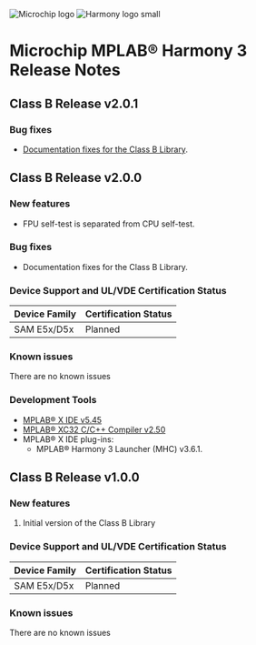 ![Microchip logo](https://raw.githubusercontent.com/wiki/Microchip-MPLAB-Harmony/Microchip-MPLAB-Harmony.github.io/images/microchip_logo.png)
![Harmony logo small](https://raw.githubusercontent.com/wiki/Microchip-MPLAB-Harmony/Microchip-MPLAB-Harmony.github.io/images/microchip_mplab_harmony_logo_small.png)

# Microchip MPLAB® Harmony 3 Release Notes

## Class B Release v2.0.1

### Bug fixes
- [Documentation fixes for the Class B Library](https://microchip-mplab-harmony.github.io/classb_sam_e5x_d5x/).

## Class B Release v2.0.0

### New features
- FPU self-test is separated from CPU self-test.

### Bug fixes
- Documentation fixes for the Class B Library.

### Device Support and UL/VDE Certification Status

| **Device Family**   | **Certification Status**|
| ---                 | ---                           |
| SAM E5x/D5x         | Planned |

### Known issues

There are no known issues

### Development Tools
* [MPLAB® X IDE v5.45](https://www.microchip.com/mplab/mplab-x-ide)
* [MPLAB® XC32 C/C++ Compiler v2.50](https://www.microchip.com/mplab/compilers)
* MPLAB® X IDE plug-ins:
  * MPLAB® Harmony 3 Launcher (MHC) v3.6.1.


## Class B Release v1.0.0

### New features

1. Initial version of the Class B Library

### Device Support and UL/VDE Certification Status

| **Device Family**   | **Certification Status**|
| ---                 | ---                           |
| SAM E5x/D5x         | Planned |

### Known issues

There are no known issues

